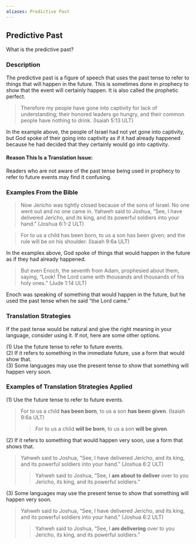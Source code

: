 ```yaml
---
aliases: Predictive Past
---
```


## Predictive Past

What is the predictive past?

### Description

The predictive past is a figure of speech that uses the past tense to refer to things that will happen in the future. This is sometimes done in prophecy to show that the event will certainly happen. It is also called the prophetic perfect.

> Therefore my people have gone into captivity for lack of understanding;
> their honored leaders go hungry, and their common people have nothing to drink. (Isaiah 5:13 ULT)

In the example above, the people of Israel had not yet gone into captivity, but God spoke of their going into captivity as if it had already happened because he had decided that they certainly would go into captivity.

#### Reason This Is a Translation Issue:

Readers who are not aware of the past tense being used in prophecy to refer to future events may find it confusing.

### Examples From the Bible

> Now Jericho was tightly closed because of the sons of Israel. No one went out and no one came in. Yahweh said to Joshua, “See, I have delivered Jericho, and its king, and its powerful soldiers into your hand.” (Joshua 6:1-2 ULT)

> For to us a child has been born, to us a son has been given;
> and the rule will be on his shoulder. (Isaiah 9:6a ULT)

In the examples above, God spoke of things that would happen in the future as if they had already happened.

> But even Enoch, the seventh from Adam, prophesied about them, saying, “Look! The Lord came with thousands and thousands of his holy ones.” (Jude 1:14 ULT)

Enoch was speaking of something that would happen in the future, but he used the past tense when he said “the Lord came.”

### Translation Strategies

If the past tense would be natural and give the right meaning in your language, consider using it. If not, here are some other options.

(1) Use the future tense to refer to future events.<br>
(2) If it refers to something in the immediate future, use a form that would show that.<br>
(3) Some languages may use the present tense to show that something will happen very soon.

### Examples of Translation Strategies Applied

(1) Use the future tense to refer to future events.

> For to us a child **has been born**, to us a son **has been given**. (Isaiah 9:6a ULT)
> > For to us a child **will be born**, to us a son **will be given**.

(2) If it refers to something that would happen very soon, use a form that shows that.

> Yahweh said to Joshua, “See, I have delivered Jericho, and its king, and its powerful soldiers into your hand.” (Joshua 6:2 ULT)
>
> > Yahweh said to Joshua, “See, I **am about to deliver** over to you Jericho, its king, and its powerful soldiers.”

(3) Some languages may use the present tense to show that something will happen very soon.

> Yahweh said to Joshua, “See, I have delivered Jericho, and its king, and its powerful soldiers into your hand.” (Joshua 6:2 ULT)
>
> > Yahweh said to Joshua, “See, I **am delivering** over to you Jericho, its king, and its powerful soldiers.”

